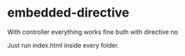 # embedded-directive


 With controller everything works fine buth with directive no
 
 Just run index.html inside every folder.
